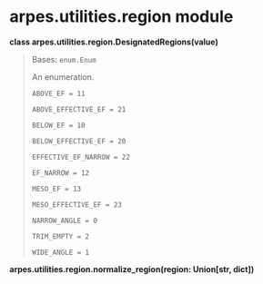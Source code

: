 arpes.utilities.region module
=============================

**class arpes.utilities.region.DesignatedRegions(value)**

> Bases: `enum.Enum`
>
> An enumeration.
>
> `ABOVE_EF = 11`
>
> `ABOVE_EFFECTIVE_EF = 21`
>
> `BELOW_EF = 10`
>
> `BELOW_EFFECTIVE_EF = 20`
>
> `EFFECTIVE_EF_NARROW = 22`
>
> `EF_NARROW = 12`
>
> `MESO_EF = 13`
>
> `MESO_EFFECTIVE_EF = 23`
>
> `NARROW_ANGLE = 0`
>
> `TRIM_EMPTY = 2`
>
> `WIDE_ANGLE = 1`

**arpes.utilities.region.normalize\_region(region: Union\[str, dict\])**
